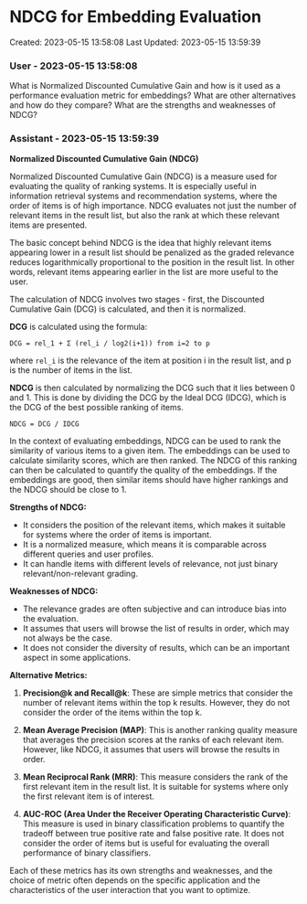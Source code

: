 # NDCG for Embedding Evaluation

Created: 2023-05-15 13:58:08
Last Updated: 2023-05-15 13:59:39

### User - 2023-05-15 13:58:08

What is Normalized Discounted Cumulative Gain and how is it used as a performance evaluation metric for embeddings? What are other alternatives and how do they compare? What are the strengths and weaknesses of NDCG?

### Assistant - 2023-05-15 13:59:39

**Normalized Discounted Cumulative Gain (NDCG)**

Normalized Discounted Cumulative Gain (NDCG) is a measure used for evaluating the quality of ranking systems. It is especially useful in information retrieval systems and recommendation systems, where the order of items is of high importance. NDCG evaluates not just the number of relevant items in the result list, but also the rank at which these relevant items are presented.

The basic concept behind NDCG is the idea that highly relevant items appearing lower in a result list should be penalized as the graded relevance reduces logarithmically proportional to the position in the result list. In other words, relevant items appearing earlier in the list are more useful to the user.

The calculation of NDCG involves two stages - first, the Discounted Cumulative Gain (DCG) is calculated, and then it is normalized.

**DCG** is calculated using the formula:

    DCG = rel_1 + Σ (rel_i / log2(i+1)) from i=2 to p

where `rel_i` is the relevance of the item at position i in the result list, and p is the number of items in the list.

**NDCG** is then calculated by normalizing the DCG such that it lies between 0 and 1. This is done by dividing the DCG by the Ideal DCG (IDCG), which is the DCG of the best possible ranking of items.

    NDCG = DCG / IDCG

In the context of evaluating embeddings, NDCG can be used to rank the similarity of various items to a given item. The embeddings can be used to calculate similarity scores, which are then ranked. The NDCG of this ranking can then be calculated to quantify the quality of the embeddings. If the embeddings are good, then similar items should have higher rankings and the NDCG should be close to 1.

**Strengths of NDCG:**

- It considers the position of the relevant items, which makes it suitable for systems where the order of items is important.
- It is a normalized measure, which means it is comparable across different queries and user profiles.
- It can handle items with different levels of relevance, not just binary relevant/non-relevant grading.

**Weaknesses of NDCG:**

- The relevance grades are often subjective and can introduce bias into the evaluation.
- It assumes that users will browse the list of results in order, which may not always be the case.
- It does not consider the diversity of results, which can be an important aspect in some applications.

**Alternative Metrics:**

1. **Precision@k and Recall@k**: These are simple metrics that consider the number of relevant items within the top k results. However, they do not consider the order of the items within the top k.

2. **Mean Average Precision (MAP)**: This is another ranking quality measure that averages the precision scores at the ranks of each relevant item. However, like NDCG, it assumes that users will browse the results in order.

3. **Mean Reciprocal Rank (MRR)**: This measure considers the rank of the first relevant item in the result list. It is suitable for systems where only the first relevant item is of interest.

4. **AUC-ROC (Area Under the Receiver Operating Characteristic Curve)**: This measure is used in binary classification problems to quantify the tradeoff between true positive rate and false positive rate. It does not consider the order of items but is useful for evaluating the overall performance of binary classifiers.

Each of these metrics has its own strengths and weaknesses, and the choice of metric often depends on the specific application and the characteristics of the user interaction that you want to optimize.

